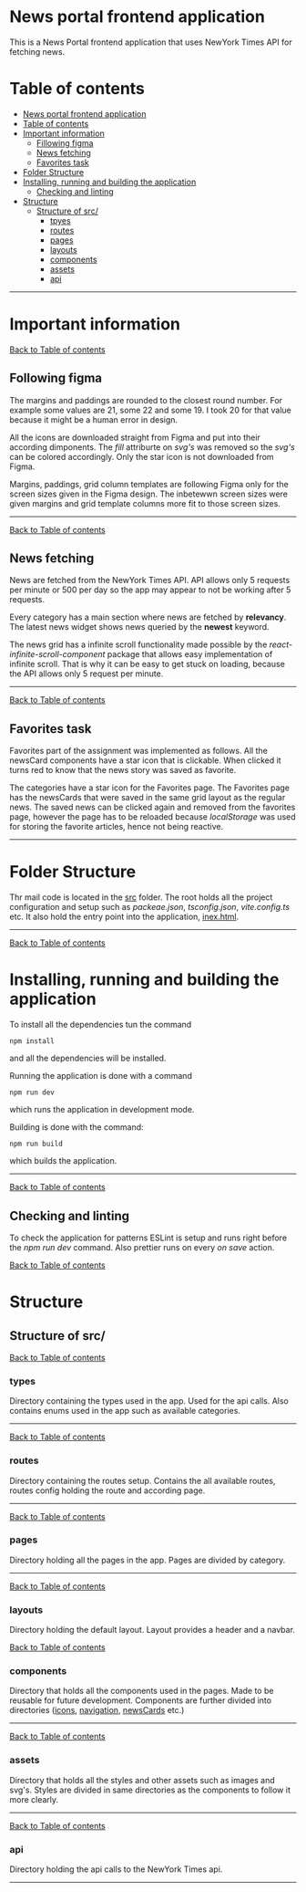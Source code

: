 # News portal frontend application

This is a News Portal frontend application that uses NewYork Times API for fetching news.

# Table of contents

-   [News portal frontend application](#news-portal-frontend-application)
-   [Table of contents](#table-of-contents)
-   [Important information](#important-information)
    -   [Fillowing figma](#following-figma)
    -   [News fetching](#news-fetching)
    -   [Favorites task](#favorites-task)
-   [Folder Structure](#folder-structure)
-   [Installing, running and building the application](#installing-running-and-building-the-application)
    -   [Checking and linting](#checking-and-linting)
-   [Structure](#structure)
    -   [Structure of src/](#structure-of-src)
        -   [tpyes](#types)
        -   [routes](#routes)
        -   [pages](#pages)
        -   [layouts](#layouts)
        -   [components](#components)
        -   [assets](#assets)
        -   [api](#api)

---

# Important information

[Back to Table of contents](#table-of-contents)

## Following figma

The margins and paddings are rounded to the closest round number. For example some values are 21, some 22 and some 19. I took 20 for that value because it might be a human error in design.

All the icons are downloaded straight from Figma and put into their according dimponents. The _fill_ attriburte on _svg's_ was removed so the _svg's_ can be colored accordingly.
Only the star icon is not downloaded from Figma.

Margins, paddings, grid column templates are following Figma only for the screen sizes given in the Figma design. The inbetewwn screen sizes were given margins and grid template columns more fit to those screen sizes.

---

[Back to Table of contents](#table-of-contents)

## News fetching

News are fetched from the NewYork Times API. API allows only 5 requests per minute or 500 per day so the app may appear to not be working after 5 requests.

Every category has a main section where news are fetched by **relevancy**. The latest news widget shows news queried by the **newest** keyword.

The news grid has a infinite scroll functionality made possible by the _react-infinite-scroll-component_ package that allows easy implementation of infinite scroll. That is why it can be easy to get stuck on loading, because the API allows only 5 request per minute.

---

[Back to Table of contents](#table-of-contents)

## Favorites task

Favorites part of the assignment was implemented as follows.
All the newsCard components have a star icon that is clickable. When clicked it turns red to know that the news story was saved as favorite.

The categories have a star icon for the Favorites page. The Favorites page has the newsCards that were saved in the same grid layout as the regular news. The saved news can be clicked again and removed from the favorites page, however the page has to be reloaded because _localStorage_ was used for storing the favorite articles, hence not being reactive.

---

# Folder Structure

Thr mail code is located in the [src](./src/) folder. The root holds all the project configuration and setup such as _packeae.json_, _tsconfig.json_, _vite.config.ts_ etc. It also hold the entry point into the application, [inex.html](./index.html).

---

[Back to Table of contents](#table-of-contents)

# Installing, running and building the application

To install all the dependencies tun the command

```
npm install
```

and all the dependencies will be installed.

Running the application is done with a command

```
npm run dev
```

which runs the application in development mode.

Building is done with the command:

```
npm run build
```

which builds the application.

---

[Back to Table of contents](#table-of-contents)

## Checking and linting

To check the application for patterns ESLint is setup and runs right before the _npm run dev_ command. Also prettier runs on every _on save_ action.

[Back to Table of contents](#table-of-contents)

# Structure

## Structure of src/

[Back to Table of contents](#table-of-contents)

### types

Directory containing the types used in the app. Used for the api calls. Also contains enums used in the app such as available categories.

---

[Back to Table of contents](#table-of-contents)

### routes

Directory containing the routes setup. Contains the all available routes, routes config holding the route and according page.

---

[Back to Table of contents](#table-of-contents)

### pages

Directory holding all the pages in the app. Pages are divided by category.

---

[Back to Table of contents](#table-of-contents)

### layouts

Directory holding the default layout. Layout provides a header and a navbar.

[Back to Table of contents](#table-of-contents)

### components

Directory that holds all the components used in the pages. Made to be reusable for future development. Components are further divided into directories ([icons](./src/components/icons/), [navigation](./src/components/navigation/), [newsCards](./src/components/newsCards/) etc.)

---

[Back to Table of contents](#table-of-contents)

### assets

Directory that holds all the styles and other assets such as images and svg's. Styles are divided in same directories as the components to follow it more clearly.

---

[Back to Table of contents](#table-of-contents)

### api

Directory holding the api calls to the NewYork Times api.

---
